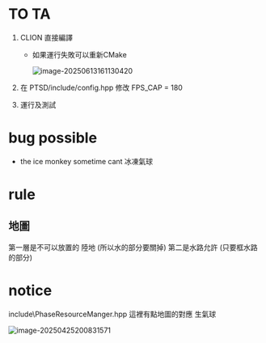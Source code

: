 # TO TA
1. CLION 直接編譯
    - 如果運行失敗可以重新CMake
    
      ![image-20250613161130420](https://cdn.jsdelivr.net/gh/321hi123/typoraimgbed/img/image-20250613161130420.png)
    
2. 在 PTSD/include/config.hpp 修改 FPS_CAP = 180

3. 運行及測試

# bug possible
- the ice monkey sometime cant 冰凍氣球

# rule
## 地圖
第一層是不可以放置的 陸地 (所以水的部分要關掉)
第二是水路允許 (只要框水路的部分)

# notice
include\PhaseResourceManger.hpp 這裡有點地圖的對應
生氣球 



![image-20250425200831571](https://cdn.jsdelivr.net/gh/321hi123/typoraimgbed/img/image-20250425200831571.png)
